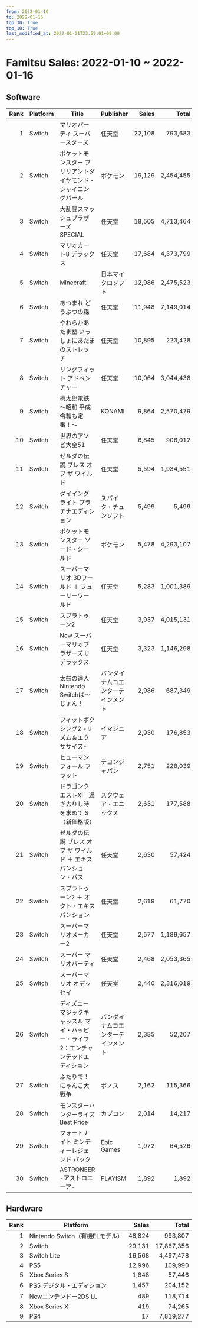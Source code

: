 ```yaml
---
from: 2022-01-10
to: 2022-01-16
top_30: True
top_10: True
last_modified_at: 2022-01-21T23:59:01+09:00
---
```

# Famitsu Sales: 2022-01-10 ~ 2022-01-16
## Software
| Rank | Platform | Title | Publisher | Sales | Total | Rate | New |
| -: | -- | -- | -- | -: | -: | -: | -- |
| 1 | Switch | マリオパーティ スーパースターズ | 任天堂 | 22,108 | 793,683 | 20% |  |
| 2 | Switch | ポケットモンスター ブリリアントダイヤモンド・シャイニングパール | ポケモン | 19,129 | 2,454,455 | 20% |  |
| 3 | Switch | 大乱闘スマッシュブラザーズ SPECIAL | 任天堂 | 18,505 | 4,713,464 | 20% |  |
| 4 | Switch | マリオカート8 デラックス | 任天堂 | 17,684 | 4,373,799 | 20% |  |
| 5 | Switch | Minecraft | 日本マイクロソフト | 12,986 | 2,475,523 | 20% |  |
| 6 | Switch | あつまれ どうぶつの森 | 任天堂 | 11,948 | 7,149,014 | 20% |  |
| 7 | Switch | やわらかあたま塾 いっしょにあたまのストレッチ | 任天堂 | 10,895 | 223,428 | 20% |  |
| 8 | Switch | リングフィット アドベンチャー | 任天堂 | 10,064 | 3,044,438 | 20% |  |
| 9 | Switch | 桃太郎電鉄 〜昭和 平成 令和も定番！〜 | KONAMI | 9,864 | 2,570,479 | 20% |  |
| 10 | Switch | 世界のアソビ大全51 | 任天堂 | 6,845 | 906,012 | 20% |  |
| 11 | Switch | ゼルダの伝説 ブレス オブ ザ ワイルド | 任天堂 | 5,594 | 1,934,551 | 20% |  |
| 12 | Switch | ダイイングライト プラチナエディション | スパイク・チュンソフト | 5,499 | 5,499 | 40% | **New** |
| 13 | Switch | ポケットモンスター ソード・シールド | ポケモン | 5,478 | 4,293,107 | 20% |  |
| 14 | Switch | スーパーマリオ 3Dワールド ＋ フューリーワールド | 任天堂 | 5,283 | 1,001,389 | 20% |  |
| 15 | Switch | スプラトゥーン2 | 任天堂 | 3,937 | 4,015,131 | 20% |  |
| 16 | Switch | New スーパーマリオブラザーズ U デラックス | 任天堂 | 3,323 | 1,146,298 | 20% |  |
| 17 | Switch | 太鼓の達人 Nintendo Switchば〜じょん！ | バンダイナムコエンターテインメント | 2,986 | 687,349 | 20% |  |
| 18 | Switch | フィットボクシング2 -リズム＆エクササイズ- | イマジニア | 2,930 | 176,853 | 20% |  |
| 19 | Switch | ヒューマン フォール フラット | テヨンジャパン | 2,751 | 228,039 | 20% |  |
| 20 | Switch | ドラゴンクエストXI　過ぎ去りし時を求めて S（新価格版） | スクウェア・エニックス | 2,631 | 177,588 | 20% |  |
| 21 | Switch | ゼルダの伝説 ブレス オブ ザ ワイルド ＋ エキスパンション・パス | 任天堂 | 2,630 | 57,424 | 20% |  |
| 22 | Switch | スプラトゥーン2 ＋ オクト・エキスパンション | 任天堂 | 2,619 | 61,770 | 20% |  |
| 23 | Switch | スーパーマリオメーカー2 | 任天堂 | 2,577 | 1,189,657 | 20% |  |
| 24 | Switch | スーパー マリオパーティ | 任天堂 | 2,468 | 2,053,365 | 20% |  |
| 25 | Switch | スーパーマリオ オデッセイ | 任天堂 | 2,440 | 2,316,019 | 20% |  |
| 26 | Switch | ディズニー マジックキャッスル マイ・ハッピー・ライフ2：エンチャンテッドエディション | バンダイナムコエンターテインメント | 2,385 | 52,207 | 60% |  |
| 27 | Switch | ふたりで！にゃんこ大戦争 | ポノス | 2,162 | 115,366 | 20% |  |
| 28 | Switch | モンスターハンターライズ Best Price | カプコン | 2,014 | 14,217 | 40% |  |
| 29 | Switch | フォートナイト ミンティーレジェンド パック | Epic Games | 1,972 | 64,526 | 40% |  |
| 30 | Switch | ASTRONEER -アストロニーア- | PLAYISM | 1,892 | 1,892 | 40% | **New** |

## Hardware
| Rank | Platform | Sales | Total |
| -: | -- | -: | -: |
| 1 | Nintendo Switch（有機ELモデル） | 48,824 | 993,807 |
| 2 | Switch | 29,131 | 17,867,356 |
| 3 | Switch Lite | 16,568 | 4,497,478 |
| 4 | PS5 | 12,996 | 109,990 |
| 5 | Xbox Series S | 1,848 | 57,446 |
| 6 | PS5 デジタル・エディション | 1,457 | 204,152 |
| 7 | Newニンテンドー2DS LL | 489 | 118,714 |
| 8 | Xbox Series X | 419 | 74,265 |
| 9 | PS4 | 17 | 7,819,277 |